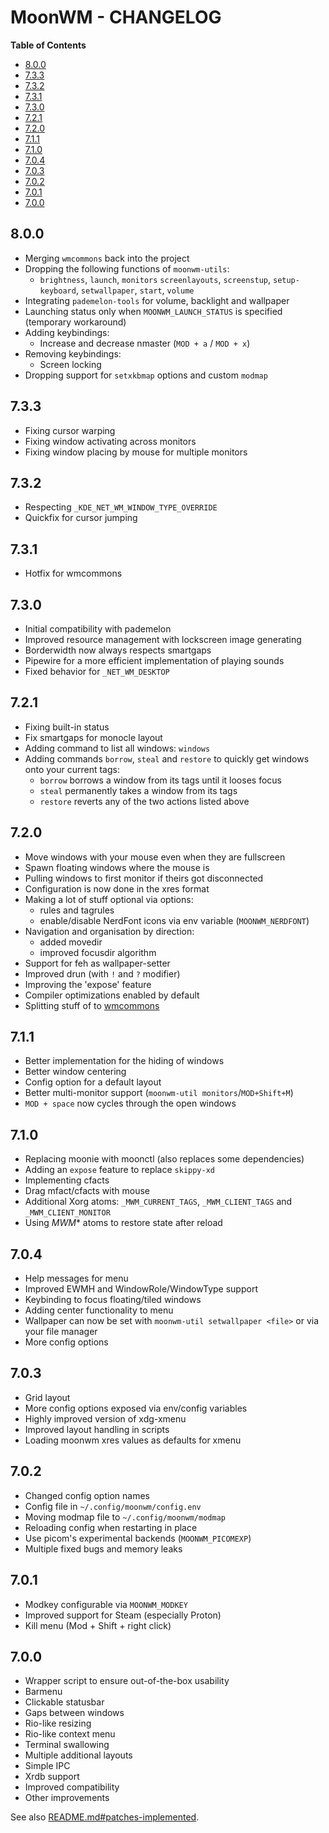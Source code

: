 # MoonWM - CHANGELOG

<!-- START doctoc.sh generated TOC please keep comment here to allow auto update -->
<!-- DO NOT EDIT THIS SECTION, INSTEAD RE-RUN doctoc.sh TO UPDATE -->
**Table of Contents**

- [8.0.0](#800)
- [7.3.3](#733)
- [7.3.2](#732)
- [7.3.1](#731)
- [7.3.0](#730)
- [7.2.1](#721)
- [7.2.0](#720)
- [7.1.1](#711)
- [7.1.0](#710)
- [7.0.4](#704)
- [7.0.3](#703)
- [7.0.2](#702)
- [7.0.1](#701)
- [7.0.0](#700)

<!-- END doctoc.sh generated TOC please keep comment here to allow auto update -->

## 8.0.0
* Merging `wmcommons` back into the project
* Dropping the following functions of `moonwm-utils`:
    * `brightness`, `launch`, `monitors` `screenlayouts`, `screenstup`, `setup-keyboard`, `setwallpaper`, `start`, `volume`
* Integrating `pademelon-tools` for volume, backlight and wallpaper
* Launching status only when `MOONWM_LAUNCH_STATUS` is specified (temporary workaround)
* Adding keybindings:
    * Increase and decrease nmaster (`MOD + a` / `MOD + x`)
* Removing keybindings:
    * Screen locking
* Dropping support for `setxkbmap` options and custom `modmap`

## 7.3.3
* Fixing cursor warping
* Fixing window activating across monitors
* Fixing window placing by mouse for multiple monitors

## 7.3.2
* Respecting `_KDE_NET_WM_WINDOW_TYPE_OVERRIDE`
* Quickfix for cursor jumping

## 7.3.1
* Hotfix for wmcommons

## 7.3.0
* Initial compatibility with pademelon
* Improved resource management with lockscreen image generating
* Borderwidth now always respects smartgaps
* Pipewire for a more efficient implementation of playing sounds
* Fixed behavior for `_NET_WM_DESKTOP`

## 7.2.1
* Fixing built-in status
* Fix smartgaps for monocle layout
* Adding command to list all windows: `windows`
* Adding commands `borrow`, `steal` and `restore` to quickly get windows onto your current tags:
    * `borrow` borrows a window from its tags until it looses focus
    * `steal` permanently takes a window from its tags
    * `restore` reverts any of the two actions listed above

## 7.2.0
* Move windows with your mouse even when they are fullscreen
* Spawn floating windows where the mouse is
* Pulling windows to first monitor if theirs got disconnected
* Configuration is now done in the xres format
* Making a lot of stuff optional via options:
    * rules and tagrules
    * enable/disable NerdFont icons via env variable (`MOONWM_NERDFONT`)
* Navigation and organisation by direction:
    * added movedir
    * improved focusdir algorithm
* Support for feh as wallpaper-setter
* Improved drun (with `!` and `?` modifier)
* Improving the 'expose' feature
* Compiler optimizations enabled by default
* Splitting stuff of to [wmcommons](https://github.com/jzbor/wmcommons)

## 7.1.1
* Better implementation for the hiding of windows
* Better window centering
* Config option for a default layout
* Better multi-monitor support (`moonwm-util monitors`/`MOD+Shift+M`)
* `MOD + space` now cycles through the open windows

## 7.1.0
* Replacing moonie with moonctl (also replaces some dependencies)
* Adding an `expose` feature to replace `skippy-xd`
* Implementing cfacts
* Drag mfact/cfacts with mouse
* Additional Xorg atoms: `_MWM_CURRENT_TAGS`, `_MWM_CLIENT_TAGS` and `_MWM_CLIENT_MONITOR`
* Using _MWM_* atoms to restore state after reload

## 7.0.4
* Help messages for menu
* Improved EWMH and WindowRole/WindowType support
* Keybinding to focus floating/tiled windows
* Adding center functionality to menu
* Wallpaper can now be set with `moonwm-util setwallpaper <file>` or via your file manager
* More config options

## 7.0.3
* Grid layout
* More config options exposed via env/config variables
* Highly improved version of xdg-xmenu
* Improved layout handling in scripts
* Loading moonwm xres values as defaults for xmenu

## 7.0.2
* Changed config option names
* Config file in `~/.config/moonwm/config.env`
* Moving modmap file to `~/.config/moonwm/modmap`
* Reloading config when restarting in place
* Use picom's experimental backends (`MOONWM_PICOMEXP`)
* Multiple fixed bugs and memory leaks

## 7.0.1
* Modkey configurable via `MOONWM_MODKEY`
* Improved support for Steam (especially Proton)
* Kill menu (Mod + Shift + right click)

## 7.0.0
* Wrapper script to ensure out-of-the-box usability
* Barmenu
* Clickable statusbar
* Gaps between windows
* Rio-like resizing
* Rio-like context menu
* Terminal swallowing
* Multiple additional layouts
* Simple IPC
* Xrdb support
* Improved compatibility
* Other improvements

See also [README.md#patches-implemented](./README.md#patches-implemented).
